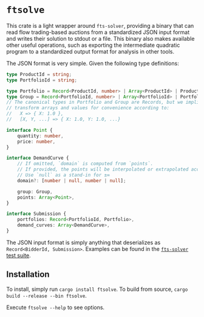 # `ftsolve`

This crate is a light wrapper around `fts-solver`, providing a binary that can
read flow trading-based auctions from a standardized JSON input format and writes
their solution to stdout or a file. This binary also makes available other useful operations,
such as exporting the intermediate quadratic program to a standardized output format
for analysis in other tools.

The JSON format is very simple. Given the following type definitions:
```typescript
type ProductId = string;
type PortfolioId = string;

type Portfolio = Record<ProductId, number> | Array<ProductId> | ProductId;
type Group = Record<PortfolioId, number> | Array<PortfolioId> | PortfolioId;
// The canonical types in Portfolio and Group are Records, but we implicitly
// transform arrays and values for convenience according to:
//   X => { X: 1.0 },
//   [X, Y, ...] => { X: 1.0, Y: 1.0, ...}

interface Point {
    quantity: number,
    price: number,
}

interface DemandCurve {
    // If omitted, `domain` is computed from `points`.
    // If provided, the points will be interpolated or extrapolated accordingly.
    // Use `null` as a stand-in for ±∞
    domain?: [number | null, number | null];

    group: Group,
    points: Array<Point>,
}

interface Submission {
    portfolios: Record<PortfolioId, Portfolio>,
    demand_curves: Array<DemandCurve>,
}
```

The JSON input format is simply anything that deserializes as
`Record<BidderId, Submission>`. Examples can be found in the [`fts-solver` test suite](https://github.com/forward-market-design/flow-trading-service/tree/main/fts-solver/tests/samples).

## Installation

To install, simply run `cargo install ftsolve`.
To build from source, `cargo build --release --bin ftsolve`.

Execute `ftsolve --help` to see options.
